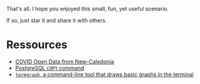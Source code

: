 That's all. I hope you enjoyed this small, fun, yet useful scenario.

If so, just star it and share it with others.

# Ressources

- [COVID Open Data from New-Caledonia](https://github.com/adriens/covid19-action-plan-nc)
- [PostgreSQL `COPY` command](https://www.postgresql.org/docs/current/sql-copy.html)
- [`termgraph`, a command-line tool that draws basic graphs in the terminal](https://github.com/mkaz/termgraph)